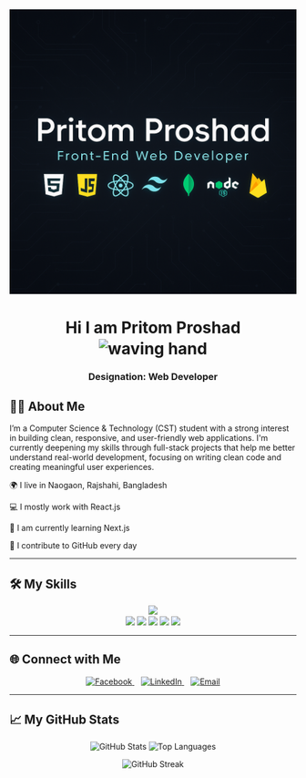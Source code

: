 <img src="https://raw.githubusercontent.com/pritom352/pritom352/refs/heads/main/ChatGPT%20Image%20Jun%2025%2C%202025%2C%2009_20_24%20AM.png" alt="GitHub Banner" width="100%" height="500" />

<h1 align="center">
  Hi I am Pritom Proshad 
  <img src="https://media.giphy.com/media/hvRJCLFzcasrR4ia7z/giphy.gif" alt="waving hand" width="30" height="30" style="vertical-align:middle;" />
</h1>
<h3 align="center">Designation: Web Developer</h3>



## 🧑‍💻 About Me

I’m a Computer Science & Technology (CST) student with a strong interest in building clean, responsive, and user-friendly web applications. I'm currently deepening my skills through full-stack projects that help me better understand real-world development, focusing on writing clean code and creating meaningful user experiences.

🌍 I live in Naogaon, Rajshahi, Bangladesh

💻 I mostly work with React.js

🌱 I am currently learning Next.js

🔁 I contribute to GitHub every day

---

## 🛠️ My Skills

<p align="center">
  <img src="https://skillicons.dev/icons?i=html,css,js,react,nodejs,express,mongodb,tailwind,git,github,vscode,firebase" />
    <br/>
  <!-- Example for DaisyUI -->
<img src="https://img.shields.io/badge/DaisyUI-FF61F6?style=for-the-badge&logo=TailwindCSS&logoColor=white" />

  <!-- Example for React Router -->
<img src="https://img.shields.io/badge/React_Router-CA4245?style=for-the-badge&logo=react-router&logoColor=white" />

<!-- Example for Nodemon -->
<img src="https://img.shields.io/badge/Nodemon-76D04B?style=for-the-badge&logo=nodemon&logoColor=white" />

<!-- Example for JWT -->
<img src="https://img.shields.io/badge/JWT-000000?style=for-the-badge&logo=jsonwebtokens&logoColor=white" />

<!-- Example for Canva -->
<img src="https://img.shields.io/badge/Canva-00C4CC?style=for-the-badge&logo=Canva&logoColor=white" />

</p>

---

## 🌐 Connect with Me
<div align="center">
  <a href="https://www.facebook.com/pritom.proshad.2024" target="_blank" rel="noopener noreferrer">
    <img src="https://img.shields.io/badge/Facebook-1877F2?style=for-the-badge&logo=facebook&logoColor=white" alt="Facebook" />
  </a>&nbsp;&nbsp;
  <a href="https://www.linkedin.com/in/pritom352/" target="_blank" rel="noopener noreferrer">
    <img src="https://img.shields.io/badge/LinkedIn-0A66C2?style=for-the-badge&logo=linkedin&logoColor=white" alt="LinkedIn" />
  </a>&nbsp;&nbsp;
  <a href="mailto:pritomproshad@gmail.com" target="_blank" rel="noopener noreferrer">
    <img src="https://img.shields.io/badge/Gmail-D14836?style=for-the-badge&logo=gmail&logoColor=white" alt="Email" />
  </a>
</div>

---

## 📈 My GitHub Stats

<div align="center">
  <img src="https://github-readme-stats.vercel.app/api?username=pritom352&show_icons=true&theme=tokyonight" alt="GitHub Stats" />
  <img src="https://github-readme-stats.vercel.app/api/top-langs/?username=pritom352&layout=compact&theme=tokyonight" alt="Top Languages" />
</div>

<p align="center">
  <img src="https://streak-stats.demolab.com/?user=pritom352&theme=tokyonight" alt="GitHub Streak" />
</p>

